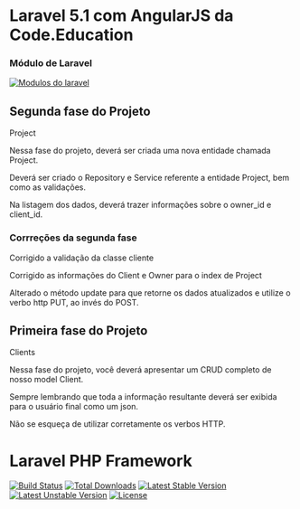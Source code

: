 # Laravel 5.1 com AngularJS da Code.Education
### Módulo de Laravel

[![Modulos do laravel](http://sites.code.education/wp-content/uploads/2015/06/prog-laravel1.png)](sites.code.education/laravel-com-angularjs/)

## Segunda fase do Projeto


Project

Nessa fase do projeto, deverá ser criada uma nova entidade chamada Project.

Deverá ser criado o Repository e Service referente a entidade Project, bem como as validações.

Na listagem dos dados, deverá trazer informações sobre o owner_id e client_id.



### Corrreções da segunda fase
Corrigido a validação da classe cliente

Corrigido as informações do Client e Owner para o index de Project

Alterado o método update para que retorne os dados atualizados e utilize o verbo http PUT, ao invés do POST.



## Primeira fase do Projeto


Clients

Nessa fase do projeto, você deverá apresentar um CRUD completo de nosso model Client.

Sempre lembrando que toda a informação resultante deverá ser exibida para o usuário final como um json.

Não se esqueça de utilizar corretamente os verbos HTTP.


# Laravel PHP Framework

[![Build Status](https://travis-ci.org/laravel/framework.svg)](https://travis-ci.org/laravel/framework)
[![Total Downloads](https://poser.pugx.org/laravel/framework/d/total.svg)](https://packagist.org/packages/laravel/framework)
[![Latest Stable Version](https://poser.pugx.org/laravel/framework/v/stable.svg)](https://packagist.org/packages/laravel/framework)
[![Latest Unstable Version](https://poser.pugx.org/laravel/framework/v/unstable.svg)](https://packagist.org/packages/laravel/framework)
[![License](https://poser.pugx.org/laravel/framework/license.svg)](https://packagist.org/packages/laravel/framework)
